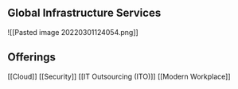 ## Global Infrastructure Services
![[Pasted image 20220301124054.png]]
## Offerings
[[Cloud]]
[[Security]]
[[IT Outsourcing (ITO)]]
[[Modern Workplace]]
